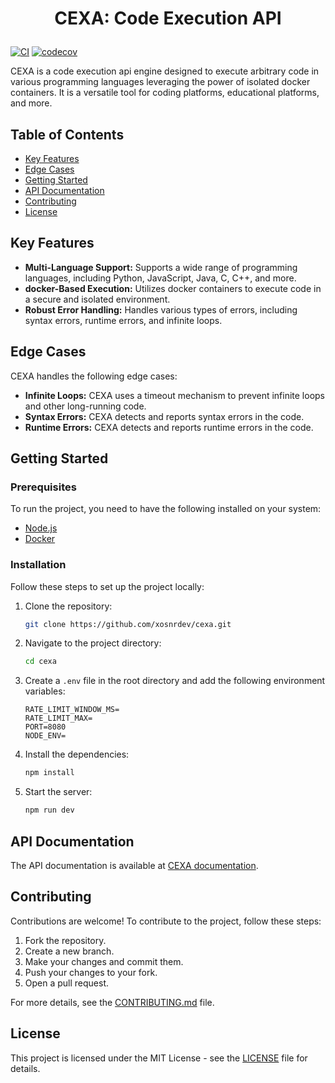# <p align="center">CEXA: Code Execution API</p>

[![CI](https://github.com/xosnrdev/cexa/actions/workflows/ci.yml/badge.svg)](https://github.com/xosnrdev/cexa/actions/workflows/ci.yml)
[![codecov](https://codecov.io/gh/xosnrdev/cexa/graph/badge.svg?token=9MWoTJwvs5)](https://codecov.io/gh/xosnrdev/cexa)

CEXA is a code execution api engine designed to execute arbitrary code in various programming languages leveraging the power of isolated docker containers. It is a versatile tool for coding platforms, educational platforms, and more.

## Table of Contents

- [Key Features](#key-features)
- [Edge Cases](#edge-cases)
- [Getting Started](#getting-started)
- [API Documentation](#api-documentation)
- [Contributing](#contributing)
- [License](#license)

## Key Features

- **Multi-Language Support:** Supports a wide range of programming languages, including Python, JavaScript, Java, C, C++, and more.
- **docker-Based Execution:** Utilizes docker containers to execute code in a secure and isolated environment.
- **Robust Error Handling:** Handles various types of errors, including syntax errors, runtime errors, and infinite loops.

## Edge Cases

CEXA handles the following edge cases:

- **Infinite Loops:** CEXA uses a timeout mechanism to prevent infinite loops and other long-running code.
- **Syntax Errors:** CEXA detects and reports syntax errors in the code.
- **Runtime Errors:** CEXA detects and reports runtime errors in the code.

## Getting Started

### Prerequisites

To run the project, you need to have the following installed on your system:

- [Node.js](https://nodejs.org/en/download/)
- [Docker](https://www.docker.com/products/docker-desktop)

### Installation

Follow these steps to set up the project locally:

1. Clone the repository:

   ```bash
   git clone https://github.com/xosnrdev/cexa.git

   ```

2. Navigate to the project directory:

   ```bash
   cd cexa
   ```

3. Create a `.env` file in the root directory and add the following environment variables:

   ```env
   RATE_LIMIT_WINDOW_MS=
   RATE_LIMIT_MAX=
   PORT=8080
   NODE_ENV=
   ```

4. Install the dependencies:

   ```bash
   npm install
   ```

5. Start the server:

   ```bash
   npm run dev
   ```

## API Documentation

The API documentation is available at [CEXA documentation](https://documenter.getpostman.com/view/32696710/2s9YythLiJ).

## Contributing

Contributions are welcome! To contribute to the project, follow these steps:

1. Fork the repository.
2. Create a new branch.
3. Make your changes and commit them.
4. Push your changes to your fork.
5. Open a pull request.

For more details, see the [CONTRIBUTING.md](CONTRIBUTING.md) file.

## License

This project is licensed under the MIT License - see the [LICENSE](LICENSE) file for details.
